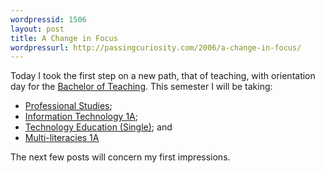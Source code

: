 ```yaml
---
wordpressid: 1506
layout: post
title: A Change in Focus
wordpressurl: http://passingcuriosity.com/2006/a-change-in-focus/
---
```


Today I took the first step on a new path, that of teaching, with orientation day for the <a href="http://www.utas.edu.au/courses/E3H">Bachelor of Teaching</a>. This semester I will be taking:

- <a href="http://www.utas.edu.au/units/ESA160">Professional Studies</a>;
- <a href="http://www.utas.edu.au/units/ESA166">Information Technology 1A</a>;
- <a href="http://www.utas.edu.au/units/ESA184">Technology Education (Single)</a>; and
- <a href="http://www.utas.edu.au/units/ESA196">Multi-literacies 1A</a>

The next few posts will concern my first impressions.
